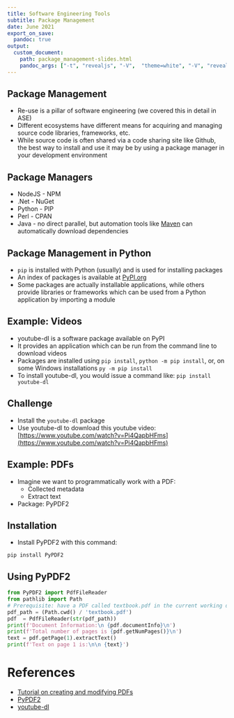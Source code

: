 ```yaml
---
title: Software Engineering Tools
subtitle: Package Management
date: June 2021
export_on_save:
  pandoc: true
output:
  custom_document:
    path: package_management-slides.html
    pandoc_args: ["-t", "revealjs", "-V",  "theme=white", "-V", "revealjs-url=../../../presentation/reveal.js-4.1.js", "--slide-level=2", "--standalone"]
---
```


<style>
.container{
    display: flex;
}
.col{
    flex: 1;
}
</style>

## Package Management

* Re-use is a pillar of software engineering (we covered this in detail in ASE)
* Different ecosystems have different means for acquiring and managing source code libraries, frameworks, etc.
* While source code is often shared via a code sharing site like Github, the best way to install and use it may be by using a package manager in your development environment

## Package Managers

* NodeJS - NPM
* .Net - NuGet
* Python - PIP
* Perl - CPAN
* Java - no direct parallel, but automation tools like [Maven](https://softwarerecs.stackexchange.com/questions/36017/install-java-packages-and-their-dependancies-like-pip-for-python) can automatically download dependencies

## Package Management in Python

* `pip` is installed with Python (usually) and is used for installing packages
* An index of packages is available at [PyPI.org](https://pypi.org/)
* Some packages are actually installable applications, while others provide libraries or frameworks which can be used from a Python application by importing a module

## Example: Videos

* youtube-dl is a software package available on PyPI
* It provides an application which can be run from the command line to download videos
* Packages are installed using `pip install`, `python -m pip install`, or, on some Windows installations `py -m pip install`
* To install youtube-dl, you would issue a command like: `pip install youtube-dl`

## Challenge

* Install the `youtube-dl` package
* Use youtube-dl to download this youtube video: [https://www.youtube.com/watch?v=Pi4QapbHFms](https://www.youtube.com/watch?v=Pi4QapbHFms)

## Example: PDFs

* Imagine we want to programmatically work with a PDF:
  * Collected metadata
  * Extract text
* Package: PyPDF2

## Installation

* Install PyPDF2 with this command:

`pip install PyPDF2`

## Using PyPDF2

```python
from PyPDF2 import PdfFileReader
from pathlib import Path
# Prerequisite: have a PDF called textbook.pdf in the current working directory
pdf_path = (Path.cwd() / 'textbook.pdf')
pdf  = PdfFileReader(str(pdf_path))
print(f'Document Information:\n {pdf.documentInfo}\n')
print(f'Total number of pages is {pdf.getNumPages()}\n')
text = pdf.getPage(1).extractText()
print(f'Text on page 1 is:\n\n {text}')
```




# References

* [Tutorial on creating and modifying PDFs](https://realpython.com/creating-modifying-pdf)
* [PyPDF2](https://pythonhosted.org/PyPDF2/)
* [youtube-dl](https://pypi.org/project/youtube_dl/)